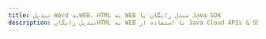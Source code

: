 ---title: تبدیل Word بهWEB، HTML به WEB مبدل رایگان یا Java SDKdescription: تبدیل رایگانHTML به WEB با استفاده از Java Cloud APIs & SDK. همچنین اسناد Microsoft Word و OpenOffice را در Cloud ایجاد، ویرایش و رندر کنید.---
